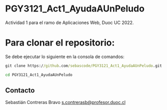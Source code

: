 # PGY3121_Act1_AyudaAUnPeludo
Actividad 1 para el ramo de Aplicaciones Web, Duoc UC 2022.

# Para clonar el repositorio:

Se debe ejecutar lo siguiente en la consola de comandos:
```cmd
git clone https://github.com/sebascode/PGY3121_Act1_AyudaAUnPeludo.git

cd PGY3121_Act1_AyudaAUnPeludo
```

## Contacto
Sebastián Contreras Bravo
s.contrerasb@profesor.duoc.cl